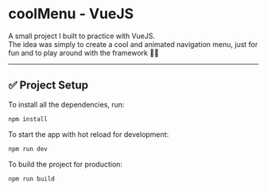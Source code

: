 # coolMenu - VueJS

A small project I built to practice with VueJS.  
The idea was simply to create a cool and animated navigation menu, just for fun and to play around with the framework 🎨✨

---

## ✅ Project Setup

To install all the dependencies, run:

```bash
npm install
```

To start the app with hot reload for development:

```bash
npm run dev
```

To build the project for production:

```bash
npm run build
```
